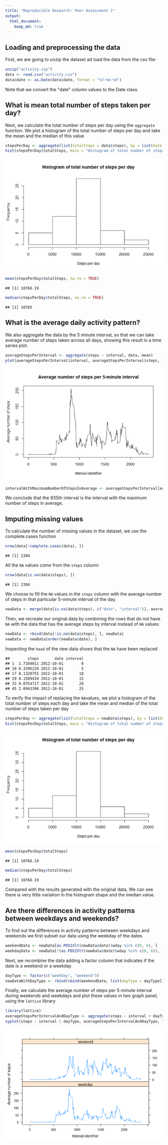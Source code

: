 ```yaml
---
title: "Reproducible Research: Peer Assessment 1"
output: 
  html_document:
    keep_md: true
---
```



## Loading and preprocessing the data
First, we are going to unzip the dataset ad load the data from the csv file:


```r
unzip("activity.zip")
data <- read.csv("activity.csv")
data$date <- as.Date(data$date, format = "%Y-%m-%d")
```

Note that we convert the "date" column values to the Date class.

## What is mean total number of steps taken per day?

Next, we calculate the total number of steps per day using the `aggregate` function. We plot a histogram of the total number of steps per day and take the mean and the median of this value


```r
stepsPerDay <- aggregate(list(totalSteps = data$steps), by = list(date = data$date), FUN = sum)
hist(stepsPerDay$totalSteps, main = "Histogram of total number of steps per day", xlab = "Steps per day")
```

![](PA1_template_files/figure-html/unnamed-chunk-2-1.png)<!-- -->

```r
mean(stepsPerDay$totalSteps, na.rm = TRUE)
```

```
## [1] 10766.19
```

```r
median(stepsPerDay$totalSteps, na.rm = TRUE)
```

```
## [1] 10765
```


## What is the average daily activity pattern?

We also aggregate the data by the 5 minute interval, so that we can take average number of steps taken across all days, showing this result in a time series plot.


```r
averageStepsPerInterval <- aggregate(steps ~ interval, data, mean)
plot(averageStepsPerInterval$interval, averageStepsPerInterval$steps, type = "l", main = "Average number of steps per 5-minute interval", xlab = "Interval identifier", ylab = "Average number of steps")
```

![](PA1_template_files/figure-html/unnamed-chunk-3-1.png)<!-- -->

```r
intervalWithMaximumNumberOfStepsInAverage <- averageStepsPerInterval[averageStepsPerInterval$steps == max(averageStepsPerInterval$steps), "interval"]
```
We conclude that the 835th interval is the interval with the maximum number of steps in average. 

## Imputing missing values

To calculate the number of missing values in the dataset, we use the complete.cases function


```r
nrow(data[!complete.cases(data), ])
```

```
## [1] 2304
```

All the `NA` values come from the `steps` column


```r
nrow(data[is.na(data$steps), ])
```

```
## [1] 2304
```

We choose to fill the `NA` values in the `steps` column with the average number of steps in that particular 5-minute interval of the day.


```r
newData <- merge(data[is.na(data$steps), c("date", "interval")], averageStepsPerInterval, by = "interval")
```

Then, we recreate our original data by combining the rows that do not have `NA` with the data that has the average steps by interval instead of `NA` values:


```r
newData <- rbind(data[!is.na(data$steps), ], newData)
newData <- newData[order(newData$date), ]
```
Inspecting the `head` of the new data shows that the `NA` have been replaced


```
##        steps       date interval
## 1  1.7169811 2012-10-01        0
## 10 0.3396226 2012-10-01        5
## 17 0.1320755 2012-10-01       10
## 29 0.1509434 2012-10-01       15
## 33 0.0754717 2012-10-01       20
## 45 2.0943396 2012-10-01       25
```
To verify the impact of replacing the `NA`values, we plot a histogram of the total number of steps each day and take the mean and median of the total number of steps taken per day


```r
stepsPerDay <- aggregate(list(totalSteps = newData$steps), by = list(date = newData$date), FUN = sum)
hist(stepsPerDay$totalSteps, main = "Histogram of total number of steps per day", xlab = "Steps per day")
```

![](PA1_template_files/figure-html/unnamed-chunk-9-1.png)<!-- -->

```r
mean(stepsPerDay$totalSteps)
```

```
## [1] 10766.19
```

```r
median(stepsPerDay$totalSteps)
```

```
## [1] 10766.19
```
Compared with the results generated with the original data, We can see there is very little variation in the histogram shape and the median value.

## Are there differences in activity patterns between weekdays and weekends?

To find out the differences in activity patterns between weekdays and weekends we first subset our data using the weekday of the dates. 


```r
weekendData <- newData[as.POSIXlt(newData$date)$wday %in% c(0, 6), ]
weekdayData <- newData[!(as.POSIXlt(newData$date)$wday %in% c(0, 6)), ]
```
Next, we recombine the data adding a factor column that indicates if the date is a weekend or a weekday


```r
dayType <- factor(c("weekday", "weekend"))
newDataWithDayType <- rbind(cbind(weekendData, list(dayType = dayType[2])), cbind(weekdayData, list(dayType = dayType[1])))
```

Finally, we calculate the average number of steps per 5-minute interval during weekends and weekdays and plot these values in two graph panel, using the `lattice` library


```r
library(lattice)
averageStepsPerIntervalAndDayType <- aggregate(steps ~ interval + dayType, newDataWithDayType, mean)
xyplot(steps ~ interval | dayType, averageStepsPerIntervalAndDayType, type = "l", layout = c(1, 2), xlab = "Interval identifier", ylab = "Average number of steps")
```

![](PA1_template_files/figure-html/unnamed-chunk-12-1.png)<!-- -->

